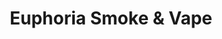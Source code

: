---
title: "Euphoria Smoke & Vape"
url: /daytona-beach/euphoria-smoke-and-vape/
shop: e-cigarette
---